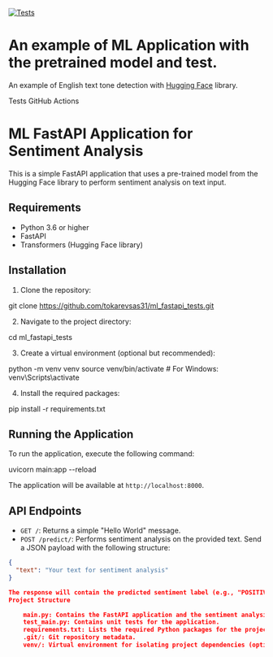 [![Tests](https://github.com/tokarevsas31/ml_fastapi_tests/actions/workflows/python-app.yml/badge.svg)](https://github.com/tokarevsas31/ml_fastapi_tests/actions/workflows/python-app.yml)

# An example of ML Application with the pretrained model and test.

An example of English text tone detection with [Hugging Face](https://huggingface.co/) library.


Tests GitHub Actions


# ML FastAPI Application for Sentiment Analysis

This is a simple FastAPI application that uses a pre-trained model from the Hugging Face library to perform sentiment analysis on text input.

## Requirements

- Python 3.6 or higher
- FastAPI
- Transformers (Hugging Face library)

## Installation

1. Clone the repository:

git clone https://github.com/tokarevsas31/ml_fastapi_tests.git


2. Navigate to the project directory:

cd ml_fastapi_tests


3. Create a virtual environment (optional but recommended):

python -m venv venv
source venv/bin/activate  # For Windows: venv\Scripts\activate


4. Install the required packages:

pip install -r requirements.txt


## Running the Application

To run the application, execute the following command:

uvicorn main:app --reload


The application will be available at `http://localhost:8000`.

## API Endpoints

- `GET /`: Returns a simple "Hello World" message.
- `POST /predict/`: Performs sentiment analysis on the provided text. Send a JSON payload with the following structure:

```json
{
  "text": "Your text for sentiment analysis"
}

The response will contain the predicted sentiment label (e.g., "POSITIVE", "NEGATIVE", or "NEUTRAL").
Project Structure

    main.py: Contains the FastAPI application and the sentiment analysis endpoint.
    test_main.py: Contains unit tests for the application.
    requirements.txt: Lists the required Python packages for the project.
    .git/: Git repository metadata.
    venv/: Virtual environment for isolating project dependencies (optional).
